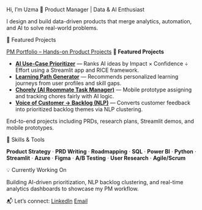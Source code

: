 Hi, I’m Uzma 👋  Product Manager | Data & AI Enthusiast

I design and build data-driven products that merge analytics, automation, and AI to solve real-world problems.

🚀 Featured Projects

[PM Portfolio – Hands-on Product Projects](https://github.com/UzmaPSU/pm-portfolio-uzma)
**🚀 Featured Projects**

- [**AI Use-Case Prioritizer**](https://github.com/UzmaPSU/pm-portfolio-uzma/tree/main/ai-usecase-prioritizer) — Ranks AI ideas by Impact × Confidence ÷ Effort using a Streamlit app and RICE framework.  
- [**Learning Path Generator**](https://github.com/UzmaPSU/pm-portfolio-uzma/tree/main/learning-path-gen) — Recommends personalized learning journeys from user profiles and skill gaps.  
- [**Chorely (AI Roommate Task Manager)**](https://github.com/UzmaPSU/pm-portfolio-uzma/tree/main/chorely) — Mobile prototype assigning and tracking chores fairly with AI logic.  
- [**Voice of Customer → Backlog (NLP)**](https://github.com/UzmaPSU/pm-portfolio-uzma/tree/main/voc-backlog) — Converts customer feedback into prioritized backlog themes via NLP clustering.


End-to-end projects including PRDs, research plans, Streamlit demos, and mobile prototypes.

🧩 Skills & Tools

**Product Strategy** · **PRD Writing** · **Roadmapping** · **SQL** · **Power BI** · **Python** · **Streamlit** · **Azure** · **Figma** · **A/B Testing** · **User Research** · **Agile/Scrum**

💡 Currently Working On

Building AI-driven prioritization, NLP backlog clustering, and real-time analytics dashboards to showcase my PM workflow.

📬 Let’s connect:
[LinkedIn](https://www.linkedin.com/in/uzmamustafaa/)
[Email](uzmamustafaa@gmail.com)
